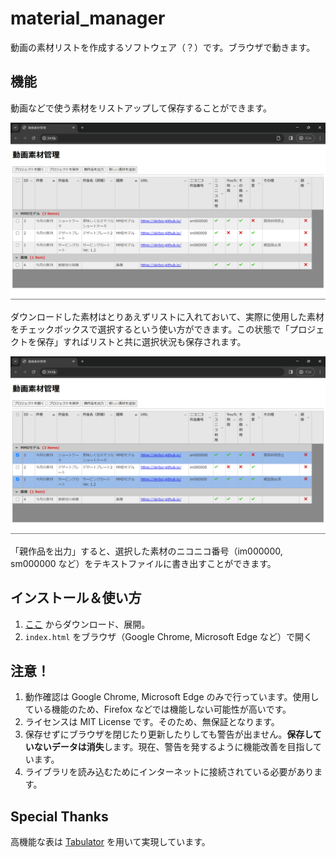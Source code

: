 # material_manager
動画の素材リストを作成するソフトウェア（？）です。ブラウザで動きます。

## 機能
動画などで使う素材をリストアップして保存することができます。

![使用例1](./guide/1.png)

ダウンロードした素材はとりあえずリストに入れておいて、実際に使用した素材をチェックボックスで選択するという使い方ができます。この状態で「プロジェクトを保存」すればリストと共に選択状況も保存されます。

![使用例2（素材を選択）](./guide/2.png)

「親作品を出力」すると、選択した素材のニコニコ番号（im000000, sm000000 など）をテキストファイルに書き出すことができます。

## インストール＆使い方
1. [ここ](https://github.com/skrbcr/material_manager/archive/refs/heads/main.zip) からダウンロード、展開。
2. `index.html` をブラウザ（Google Chrome, Microsoft Edge など）で開く

## 注意！
1. 動作確認は Google Chrome, Microsoft Edge のみで行っています。使用している機能のため、Firefox などでは機能しない可能性が高いです。
2. ライセンスは MIT License です。そのため、無保証となります。
3. 保存せずにブラウザを閉じたり更新したりしても警告が出ません。**保存していないデータは消失**します。現在、警告を発するように機能改善を目指しています。
4. ライブラリを読み込むためにインターネットに接続されている必要があります。

## Special Thanks
高機能な表は [Tabulator](https://tabulator.info/) を用いて実現しています。

